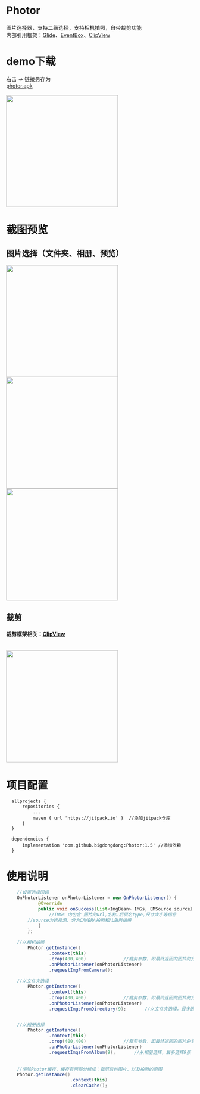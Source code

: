 ﻿# Photor
图片选择器，支持二级选择，支持相机拍照，自带裁剪功能</br>
内部引用框架：[Glide](https://github.com/bumptech/glide)、[EventBox](https://github.com/bigdongdong/EventBox)、[ClipView](https://github.com/bigdongdong/ClipView)

# demo下载
右击 -> 链接另存为</br>
[photor.apk](https://github.com/bigdongdong/Photor/blob/master/preview/photor.apk)</br></br>
<img  width = "300" src = "https://github.com/bigdongdong/Photor/blob/master/preview/demo_1.jpg"></img>

# 截图预览
## 图片选择（文件夹、相册、预览）
<img  width = "300" src = "https://github.com/bigdongdong/Photor/blob/master/preview/select_directory.jpg"></img>
<img  width = "300" src = "https://github.com/bigdongdong/Photor/blob/master/preview/select_album_2.jpg"></img>
<img  width = "300" src = "https://github.com/bigdongdong/Photor/blob/master/preview/pre.jpg"></img></br>

## 裁剪
#### 裁剪框架相关：[ClipView](https://github.com/bigdongdong/ClipView)</br></br>
<img  width = "300" src = "https://github.com/bigdongdong/Photor/blob/master/preview/clip.jpg"></img></br>

# 项目配置

```
  allprojects {
      repositories {
          ...
          maven { url 'https://jitpack.io' }  //添加jitpack仓库
      }
  }
  
  dependencies {
	  implementation 'com.github.bigdongdong:Photor:1.5' //添加依赖
  }
```

# 使用说明
```java
	//设置选择回调
	OnPhotorListener onPhotorListener = new OnPhotorListener() {
            @Override
            public void onSuccess(List<ImgBean> IMGs, EMSource source) {
                //IMGs 内包含 图片的url,名称,后缀名type,尺寸大小等信息
		//source为选择源，分为CAMERA拍照和ALBUM相册
            }
        };
	
	//从相机拍照
        Photor.getInstance()
                .context(this)
                .crop(400,400)              //裁剪参数，即最终返回的图片的宽高 [不写这行则不裁剪]
                .onPhotorListener(onPhotorListener)
                .requestImgFromCamera();
		
	//从文件夹选择
        Photor.getInstance()
                .context(this)
                .crop(400,400)              //裁剪参数，即最终返回的图片的宽高 [不写这行则不裁剪]
                .onPhotorListener(onPhotorListener)
                .requestImgsFromDirectory(9);       //从文件夹选择，最多选择9张


	//从相册选择
        Photor.getInstance()
                .context(this)
                .crop(400,400)              //裁剪参数，即最终返回的图片的宽高 [不写这行则不裁剪]
                .onPhotorListener(onPhotorListener)
                .requestImgsFromAlbum(9);       //从相册选择，最多选择9张
		
		
	//清除Photor缓存，缓存有两部分组成：裁剪后的图片，以及拍照的原图
	Photor.getInstance()
                        .context(this)
                        .clearCache();

```
